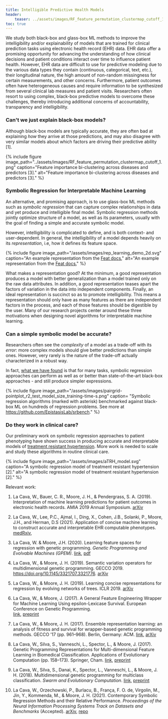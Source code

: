 ```yaml
---
title: Intelligible Predictive Health Models
header:
    teaser: ../assets/images/RF_feature_permutation_clustermap_cutoff_1.jpg
toc: true
---
```


We study both black-box and glass-box ML methods to improve the intelligibility and/or explainability of models that are trained for clinical prediction tasks using electronic health record (EHR) data.
EHR data offer a promising opportunity for advancing the understanding of how clinical decisions and patient conditions interact over time to influence patient health. 
However, EHR data are difficult to use for predictive modeling due to the various data types they contain (continuous, categorical, text, etc.), their longitudinal nature, the high amount of non-random missingness for certain measurements, and other concerns. 
Furthermore, patient outcomes often have heterogeneous causes and require information to be synthesized from several clinical lab measures and patient visits. 
Researchers often resort to using complex, black-box predictive models to overcome these challenges, thereby introducing additional concerns of accountability, transparency and intelligibility.

### Can't we just explain black-box models?

Although black-box models are typically accurate, they are often bad at explaining _how_ they arrive at those predictions, and may also disagree with very similar models about which factors are driving their predictive ability [1].

{% include figure image_path="../assets/images/RF_feature_permutation_clustermap_cutoff_1.png" caption="Feature importance bi-clustering across diseases and predictors [3]." alt="Feature importance bi-clustering across diseases and predictors [3]."
%}

### Symbolic Regression for Interpretable Machine Learning 

An alternative, and promising approach, is to use glass-box ML methods such as _symbolic regression_ that can capture complex relationships in data and yet produce and intelligible final model. 
Symbolic regression methods jointly optimize structure of a model, as well as its parameters, usually with the goal of finding a simple and accurate symbolic model.

However, intelligibility is complicated to define, and is both context- and user-dependent.
In general, the intelligibility of a model depends heavily on its *representation*, i.e, how it defines its feature space.

{% include figure image_path="/assets/images/rep_learning_demo_2d.svg" caption="An example representation from the [Feat docs.](https://lacava.github.io/feat/guide/overview/)" alt="An example representation from the [Feat docs.](https://lacava.github.io/feat/guide/overview/)" %}

What makes a representation good? 
At the minimum, a good representation produces a model with better generalization than a model trained only on the raw data attributes. 
In addition, a good representation teases apart the factors of variation in the data into independent components. 
Finally, an ideal representation is succinct so as to promote intelligibility. 
This means a representation should only have as many features as there are independent factors in the process, and each of those features should be digestible by the user. 
Many of our research projects center around these three motivations when designing novel algorithms for interpretable machine learning.

### Can a simple symbolic model be accurate?

Researchers often see the _complexity_ of a model as a trade-off with its _error_: more complex models should give better predictions than simple ones. 
However, very rarely is the nature of the trade-off actually characterized in a robust way. 

In fact, [what we have found](https://arxiv.org/abs/2107.14351) is that for many tasks, symbolic regression approaches can perform as well as or better than state-of-the-art black-box approaches - and still produce simpler expressions. 

{% include figure
image_path="/assets/images/pairgrid-pointplot_r2_test_model_size_training-time-s.png"
caption= "Symbolic regression algorithms (marked with asterisk) benchmarked against black-box ML on hundreds of regression problems. See more at <https://github.com/EpistasisLab/srbench>."
%}

### Do they work in clinical care? 

Our preliminary work on symbolic regression approaches to patient phenotyping have shown success in producing accurate and interpretable models of [treatment resistant hypertension](https://www.medrxiv.org/content/10.1101/2020.12.12.20248005v2). 
More work is needed to scale and study these algorithms in routine clinical care. 

{% include figure image_path="/assets/images/aTRH_model.svg" caption="A symbolic regression model of treatment resistant hypertension [2]." alt="A symbolic regression model of treatment resistant hypertension [2]." %}

Relevant work: 

1. La Cava, W., Bauer, C. R., Moore, J. H., & Pendergrass, S. A. (2019). 
   Interpretation of machine learning predictions for patient outcomes in electronic health records. 
   AMIA 2019 Annual Symposium. 
   [arXiv](https://arxiv.org/abs/1903.12074)

2.  La Cava, W., Lee, P.C., Ajmal, I., Ding, X., Cohen, J.B., Solanki, P., Moore, J.H., and Herman, D.S (2021). 
    Application of concise machine learning to construct accurate and interpretable EHR computable phenotypes.
    [medRxiv](https://www.medrxiv.org/content/10.1101/2020.12.12.20248005v2),

3.  La Cava, W. & Moore, J.H. (2020). 
    Learning feature spaces for regression with genetic programming.
    *Genetic Programming and Evolvable Machines (GPEM)*. 
    [link](https://link.springer.com/article/10.1007/s10710-020-09383-4),
    [pdf](../pubs/feat_gpem.pdf)

4.  La Cava, W., & Moore, J. H. (2019). 
    Semantic variation operators for multidimensional genetic programming. 
    GECCO 2019. 
    https://doi.org/10.1145/3321707.3321776.
    [arXiv](http://arxiv.org/abs/1904.08577)

5.  La Cava, W., & Moore, J. H. (2019). 
    Learning concise representations for regression by evolving networks of trees. 
    ICLR 2019. 
    [arXiv](https://arxiv.org/abs/1807.00981)

6.  La Cava, W., & Moore, J. (2017). 
    A General Feature Engineering Wrapper for Machine Learning Using epsilon-Lexicase Survival. 
    European Conference on Genetic Programming.  
    [link](https://doi.org/10.1007/978-3-319-55696-3_6), [preprint](../../pubs/evostar_few_lacava.pdf)

 
7.  La Cava, W., & Moore, J. H. (2017). Ensemble representation learning: an analysis of fitness and
    survival for wrapper-based genetic programming methods. GECCO ’17 (pp. 961–968). Berlin, Germany: ACM.
    [link](https://doi.org/10.1145/3071178.3071215), [arXiv](https://arxiv.org/abs/1703.06934)


8.  La Cava, W., Silva, S., Vanneschi, L., Spector, L., & Moore, J. (2017). Genetic Programming 
    Representations for Multi-dimensional Feature Learning in Biomedical Classification. 
    Applications of Evolutionary Computation (pp. 158–173). Springer, Cham. 
    [link](https://doi.org/10.1007/978-3-319-55849-3_11 ), [preprint](../../pubs/evobio_m4gp_lacava.pdf)

9.  La Cava, W., Silva, S., Danai, K., Spector, L., Vanneschi, L., & Moore, J. H. (2018). 
    Multidimensional genetic programming for multiclass classification. 
    *Swarm and Evolutionary Computation*. 
    [link](https://doi.org/10.1016/j.swevo.2018.03.015),
    [preprint](../pubs/Multiclass_GP_journal_preprint.pdf)

10.  La Cava, W., Orzechowski, P., Burlacu, B., França, F. O. de, Virgolin, M., Jin, Y., Kommenda, M., & Moore, J. H. (2021). 
    Contemporary Symbolic Regression Methods and their Relative Performance. 
    *Proceedings of the Neural Information Processing Systems Track on Datasets and Benchmarks* (Accepted).
    [arXiv](https://arxiv.org/abs/2107.14351),
    [repo](https://github.com/EpistasisLab/srbench)


